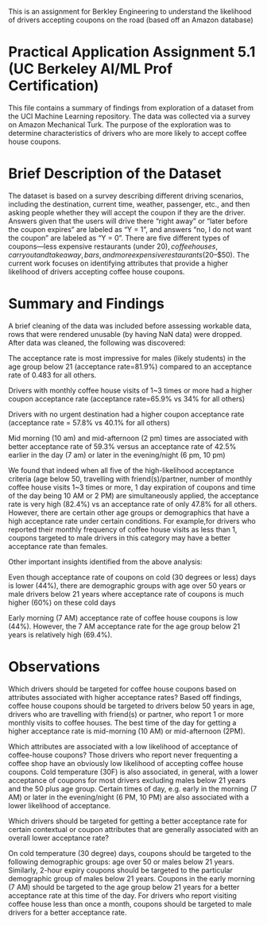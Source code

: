 This is an assignment for Berkley Engineering to understand the likelihood of drivers accepting coupons on the road (based off an Amazon database)

# Practical Application Assignment 5.1 (UC Berkeley AI/ML Prof Certification)
This file contains a summary of findings from exploration of a dataset from the UCI Machine Learning repository. The data was collected via a survey on Amazon Mechanical Turk. The purpose of the exploration was to determine characteristics of drivers who are more likely to accept coffee house coupons.

# Brief Description of the Dataset
The dataset is based on a survey describing different driving scenarios, including the destination, current time, weather, passenger, etc., and then asking people whether they will accept the coupon if they are the driver. Answers given that the users will drive there “right away” or “later before the coupon expires” are labeled as “Y = 1”, and answers “no, I do not want the coupon” are labeled as “Y = 0”. There are five different types of coupons—less expensive restaurants (under $20), coffee houses, carry out and take away, bars, and more expensive restaurants ($20–$50). The current work focuses on identifying attributes that provide a higher likelihood of drivers accepting coffee house coupons.

# Summary and Findings
A brief cleaning of the data was included before assessing workable data, rows that were rendered unusable (by having NaN data) were dropped. After data was cleaned, the following was discovered:

The acceptance rate is most impressive for males (likely students) in the age group below 21 (acceptance rate=81.9%) compared to an acceptance rate of 0.483 for all others.

Drivers with monthly coffee house visits of 1~3 times or more had a higher coupon acceptance rate (acceptance rate=65.9% vs 34% for all others)

Drivers with no urgent destination had a higher coupon acceptance rate (acceptance rate = 57.8% vs 40.1% for all others)

Mid morning (10 am) and mid-afternoon (2 pm) times are associated with better acceptance rate of 59.3% versus an acceptance rate of 42.5% earlier in the day (7 am) or later in the evening/night (6 pm, 10 pm)

We found that indeed when all five of the high-likelihood acceptance criteria (age below 50, travelling with friend(s)/partner, number of monthly coffee house visits 1~3 times or more, 1 day expiration of coupons and time of the day being 10 AM or 2 PM) are simultaneously applied, the acceptance rate is very high (82.4%) vs an acceptance rate of only 47.8% for all others. However, there are certain other age groups or demographics that have a high acceptance rate under certain conditions. For example,for drivers who reported their monthly frequency of coffee house visits as less than 1, coupons targeted to male drivers in this category may have a better acceptance rate than females.

Other important insights identified from the above analysis:

Even though acceptance rate of coupons on cold (30 degrees or less) days is lower (44%), there are demographic groups with age over 50 years or male drivers below 21 years where acceptance rate of coupons is much higher (60%) on these cold days

Early morning (7 AM) acceptance rate of coffee house coupons is low (44%). However, the 7 AM acceptance rate for the age group below 21 years is relatively high (69.4%).

# Observations
Which drivers should be targeted for coffee house coupons based on attributes associated with higher acceptance rates?
Based off findings, coffee house coupons should be targeted to drivers below 50 years in age, drivers who are travelling with friend(s) or partner, who report 1 or more monthly visits to coffee houses. The best time of the day for getting a higher acceptance rate is mid-morning (10 AM) or mid-afternoon (2PM).

Which attributes are associated with a low likelihood of acceptance of coffee-house coupons?
Those drivers who report never frequenting a coffee shop have an obviously low likelihood of accepting coffee house coupons. Cold temperature (30F) is also associated, in general, with a lower acceptance of coupons for most drivers excluding males below 21 years and the 50 plus age group. Certain times of day, e.g. early in the morning (7 AM) or later in the evening/night (6 PM, 10 PM) are also associated with a lower likelihood of acceptance.

Which drivers should be targeted for getting a better acceptance rate for certain contextual or coupon attributes that are generally associated with an overall lower acceptance rate?

On cold temperature (30 degree) days, coupons should be targeted to the following demographic groups: age over 50 or males below 21 years. Similarly, 2-hour expiry coupons should be targeted to the particular demographic group of males below 21 years. Coupons in the early morning (7 AM) should be targeted to the age group below 21 years for a better acceptance rate at this time of the day. For drivers who report visiting coffee house less than once a month, coupons should be targeted to male drivers for a better acceptance rate.
